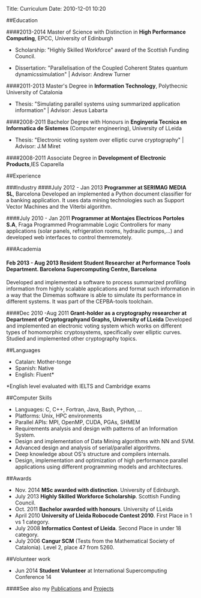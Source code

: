 Title: Curriculum
Date: 2010-12-01 10:20

##Education


####2013-2014 Master of Science with Distinction in **High Performance Computing**, EPCC, University of Edinburgh

* Scholarship:  "Highly Skilled Workforce" award of the Scottish Funding Council.

* Dissertation: "Parallelisation of the Coupled Coherent States quantum dynamicssimulation" | Advisor: Andrew Turner

####2011-2013 Master's Degree in **Information Technology**, Polythecnic University of Catalonia
* Thesis: "Simulating parallel systems using summarized application information" | Advisor: Jesus Labarta

####2008-2011 Bachelor Degree with Honours in **Enginyeria Tecnica en Informatica de Sistemes** (Computer engineering), University of LLeida
* Thesis: "Electronic voting system over elliptic curve cryptography" | Advisor: J.M Miret


####2008-2011 Associate Degree in **Development of Electronic Products**,IES Caparella

##Experience

###Industry
####July 2012 - Jan 2013 **Programmer at SERIMAG MEDIA SL**, Barcelona
Developed an implemented a Python document classifier for a banking application. It uses data mining technologies such as Support Vector Machines and the Viterbi algorithm.

####July 2010 - Jan 2011 **Programmer at Montajes Electricos Portoles S.A**, Fraga
Programmed Programmable Logic Controllers for many applications (solar panels, refrigeration rooms, hydraulic pumps,...) and developed web interfaces to control themremotely.

###Academia
#### Feb 2013 - Aug 2013 **Resident Student Researcher at Performance Tools Department. Barcelona Supercomputing Centre**, Barcelona
Developed and implemented a software to process summarized profiling information from highly scalable applications and format such information in a way that the Dimemas software is able to simulate its performance in different systems. It was part of the CEPBA-tools toolchain.

####Dec 2010 -Aug 2011 **Grant-holder as a cryptography researcher at Department of Cryptographyand Graphs, University of LLeida**
Developed and implemented an electronic voting system which works on different types
of homomorphic cryptosystems, specifically over elliptic curves. Studied and implemented other cryptography topics.


##Languages

* Catalan: Mother-tonge
* Spanish: Native
* English: Fluent\*

\*English level evaluated with IELTS and Cambridge exams



##Computer Skills 
* Languages: C, C++, Fortran, Java, Bash, Python, ...
* Platforms: Unix, HPC environments
* Parallel APIs: MPI, OpenMP, CUDA, PGAs, SHMEM
* Requirements analysis and design with patterns of an Information System.
* Design and implementation of Data Mining algorithms with NN and SVM.
* Advanced design and analysis of serial/parallel algorithms.
* Deep knowledge about OS's structure and compilers internals.
* Design, implementation and optimization of high performance parallel applications using different programming models and architectures.



##Awards
* Nov. 2014 **MSc awarded with distinction**. University of Edinburgh.
* July 2013 **Highly Skilled Workforce Scholarship**. Scottish Funding Council.
* Oct. 2011 **Bachelor awarded with honours**. University of LLeida
* April 2010 **University of Lleida Robocode Contest 2010**. First Place in 1 vs 1 category.
* July 2008 **Informatics Contest of Lleida**. Second Place in under 18 category.
* July 2006 **Cangur SCM** (Tests from the Mathematical Society of Catalonia). Level 2, place 47 from 5260.

##Volunteer work
* Jun 2014 **Student Volunteer** at International Supercomputing Conference 14


####See also my [Publications]({filename}/pages/Publications.md) and [Projects]({filename}/pages/Projects.md)

